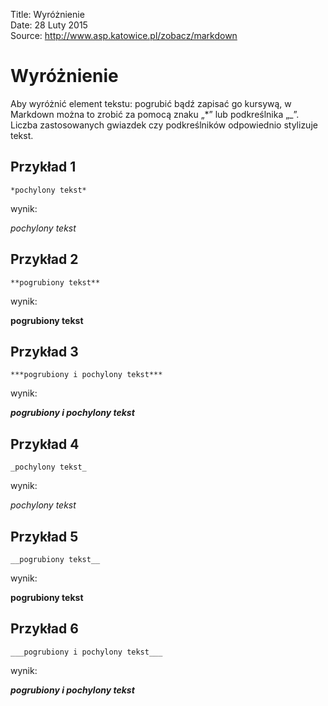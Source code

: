 Title: 		Wyróżnienie  
Date: 		28 Luty 2015  
Source:     http://www.asp.katowice.pl/zobacz/markdown  

# Wyróżnienie

Aby wyróżnić element tekstu: pogrubić bądź zapisać go kursywą, 
w Markdown można to zrobić za pomocą znaku „\*” lub podkreślnika „\_”. 
Liczba zastosowanych gwiazdek czy podkreślników odpowiednio stylizuje tekst.



## Przykład 1
```
*pochylony tekst* 
```
wynik:

*pochylony tekst*

## Przykład 2
```
**pogrubiony tekst** 
```
wynik:

**pogrubiony tekst** 

## Przykład 3
```
***pogrubiony i pochylony tekst***
```
wynik:

***pogrubiony i pochylony tekst***

## Przykład 4
```
_pochylony tekst_ 
```
wynik:

_pochylony tekst_ 

## Przykład 5
```
__pogrubiony tekst__ 
```
wynik:

__pogrubiony tekst__ 

## Przykład 6
```
___pogrubiony i pochylony tekst___
```
wynik:

___pogrubiony i pochylony tekst___












 



